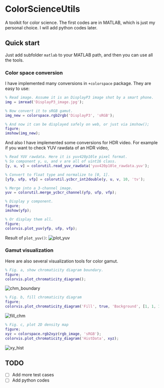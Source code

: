 # ColorScienceUtils

A toolkit for color science. The first codes are in MATLAB, which is just my personal choice.
I will add python codes later.

## Quick start

Just add subfolder `matlab` to your MATLAB path, and then you can use all the tools.

### Color space conversion

I have implemented many conversions in `+colorspace` package. They are easy to use:

```matlab
% Read image. Assume it is an DisplayP3 image shot by a smart phone.
img = imread('DisplayP3_image.jpg');  

% Now convert it to sRGB gamut.
img_new = colorspace.rgb2rgb('DisplayP3', 'sRGB');

% And now it can be displayed safely on web, or just via imshow();
figure;
imshow(img_new);
```

And also I have implemented some conversions for HDR video. For example if you want to check YUV rawdata of an HDR video,

```matlab
% Read YUV rawdata. Here it is yuv420p10le pixel format.
% So component y, u, and v are all of uint16 class.
[y, u, v] = colorutil.read_yuv_rawdata('yuv420p10le_rawdata.yuv');

% Convert to float type and normalize to [0, 1].
[yfp, ufp, vfp] = colorutil.ycbcr_int2double(y, u, v, 10, 'tv');

% Merge into a 3-channel image.
yuv = colorutil.merge_ycbcr_channel(yfp, ufp, vfp);

% Display y component.
figure;
imshow(yfp);

% Or display them all.
figure;
colorvis.plot_yuv(yfp, ufp, vfp);
```

Result of `plot_yuv()`:
![plot_yuv](matlab/img/plot_yuv.png)

### Gamut visualization

Here are also several visualization tools for color gamut.

```matlab
% Fig. a, show chromaticity diagram boundary.
figure;
colorvis.plot_chromaticity_diagram();
```
![chm_boundary](matlab/img/chromaticity_boundary.png)

```matlab
% Fig. b, fill chromaticity diagram
figure;
colorvis.plot_chromaticity_diagram('Fill', true, 'Background', [1, 1, 1]);
```
![fill_chm](matlab/img/chromaticity_fill.png)

```matlab
% Fig. c, plot 2D density map
figure;
xyz = colorspace.rgb2xyz(rgb_image, 'sRGB');
colorvis.plot_chromaticity_diagram('HistData', xyz);
```
![xy_hist](matlab/img/xy_hist.png)

## TODO
- [ ] Add more test cases
- [ ] Add python codes